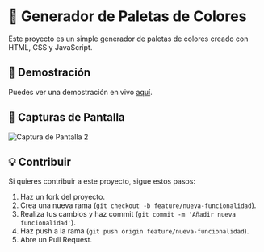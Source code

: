 # 🎨 Generador de Paletas de Colores

Este proyecto es un simple generador de paletas de colores creado con HTML, CSS y JavaScript.

## 🚀 Demostración

Puedes ver una demostración en vivo [aquí](https://yairhdz24.github.io/Palete-Color/).

## 📸 Capturas de Pantalla
![Captura de Pantalla 2](https://github.com/yairhdz24/Palete-Color/assets/64717200/fced1ea2-fe2c-44f0-9a4a-7f489915c2c0)

## 💡 Contribuir

Si quieres contribuir a este proyecto, sigue estos pasos:

1. Haz un fork del proyecto.
2. Crea una nueva rama (`git checkout -b feature/nueva-funcionalidad`).
3. Realiza tus cambios y haz commit (`git commit -m 'Añadir nueva funcionalidad'`).
4. Haz push a la rama (`git push origin feature/nueva-funcionalidad`).
5. Abre un Pull Request.
